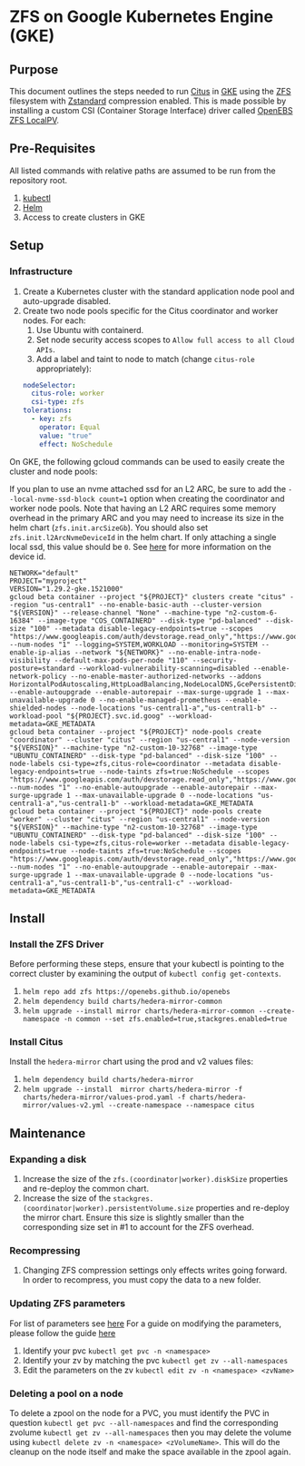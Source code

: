 # ZFS on Google Kubernetes Engine (GKE)

## Purpose

This document outlines the steps needed to run [Citus](https://www.citusdata.com/)
in [GKE](https://cloud.google.com/kubernetes-engine) using the [ZFS](https://en.wikipedia.org/wiki/ZFS) filesystem
with [Zstandard](https://github.com/facebook/zstd) compression enabled. This is made possible by installing a custom
CSI (Container Storage Interface) driver called [OpenEBS ZFS LocalPV](https://openebs.github.io/zfs-localpv/).

## Pre-Requisites

All listed commands with relative paths are assumed to be run from the repository root.

1. [kubectl](https://kubernetes.io/docs/reference/kubectl)
2. [Helm](https://helm.sh/)
3. Access to create clusters in GKE

## Setup

### Infrastructure

1. Create a Kubernetes cluster with the standard application node pool and auto-upgrade disabled.
2. Create two node pools specific for the Citus coordinator and worker nodes. For each:
   1. Use Ubuntu with containerd.
   2. Set node security access scopes to `Allow full access to all Cloud APIs`.
   3. Add a label and taint to node to match (change `citus-role` appropriately):
   ```yaml
   nodeSelector:
     citus-role: worker
     csi-type: zfs
   tolerations:
     - key: zfs
       operator: Equal
       value: "true"
       effect: NoSchedule
   ```

On GKE, the following gcloud commands can be used to easily create the cluster and node pools:

If you plan to use an nvme attached ssd for an L2 ARC, be sure to add the `--local-nvme-ssd-block count=1` option when
creating the coordinator and worker node pools. Note that having an L2 ARC requires some memory overhead in the primary
ARC and you may need to increase its size in the helm chart (`zfs.init.arcSizeGb`). You should also
set `zfs.init.l2ArcNvmeDeviceId` in the helm chart. If only attaching a single local ssd, this value should be `0`.
See [here](https://cloud.google.com/kubernetes-engine/docs/how-to/persistent-volumes/local-ssd-raw#node-pool) for more
information on the device id.

```shell
NETWORK="default"
PROJECT="myproject"
VERSION="1.29.2-gke.1521000"
gcloud beta container --project "${PROJECT}" clusters create "citus" --region "us-central1" --no-enable-basic-auth --cluster-version "${VERSION}" --release-channel "None" --machine-type "n2-custom-6-16384" --image-type "COS_CONTAINERD" --disk-type "pd-balanced" --disk-size "100" --metadata disable-legacy-endpoints=true --scopes "https://www.googleapis.com/auth/devstorage.read_only","https://www.googleapis.com/auth/logging.write","https://www.googleapis.com/auth/monitoring","https://www.googleapis.com/auth/servicecontrol","https://www.googleapis.com/auth/service.management.readonly","https://www.googleapis.com/auth/trace.append" --num-nodes "1" --logging=SYSTEM,WORKLOAD --monitoring=SYSTEM --enable-ip-alias --network "${NETWORK}" --no-enable-intra-node-visibility --default-max-pods-per-node "110" --security-posture=standard --workload-vulnerability-scanning=disabled --enable-network-policy --no-enable-master-authorized-networks --addons HorizontalPodAutoscaling,HttpLoadBalancing,NodeLocalDNS,GcePersistentDiskCsiDriver --enable-autoupgrade --enable-autorepair --max-surge-upgrade 1 --max-unavailable-upgrade 0 --no-enable-managed-prometheus --enable-shielded-nodes --node-locations "us-central1-a","us-central1-b" --workload-pool "${PROJECT}.svc.id.goog" --workload-metadata=GKE_METADATA
gcloud beta container --project "${PROJECT}" node-pools create "coordinator" --cluster "citus" --region "us-central1" --node-version "${VERSION}" --machine-type "n2-custom-10-32768" --image-type "UBUNTU_CONTAINERD" --disk-type "pd-balanced" --disk-size "100" --node-labels csi-type=zfs,citus-role=coordinator --metadata disable-legacy-endpoints=true --node-taints zfs=true:NoSchedule --scopes "https://www.googleapis.com/auth/devstorage.read_only","https://www.googleapis.com/auth/logging.write","https://www.googleapis.com/auth/monitoring","https://www.googleapis.com/auth/servicecontrol","https://www.googleapis.com/auth/service.management.readonly","https://www.googleapis.com/auth/trace.append" --num-nodes "1" --no-enable-autoupgrade --enable-autorepair --max-surge-upgrade 1 --max-unavailable-upgrade 0 --node-locations "us-central1-a","us-central1-b" --workload-metadata=GKE_METADATA
gcloud beta container --project "${PROJECT}" node-pools create "worker" --cluster "citus" --region "us-central1" --node-version "${VERSION}" --machine-type "n2-custom-10-32768" --image-type "UBUNTU_CONTAINERD" --disk-type "pd-balanced" --disk-size "100" --node-labels csi-type=zfs,citus-role=worker --metadata disable-legacy-endpoints=true --node-taints zfs=true:NoSchedule --scopes "https://www.googleapis.com/auth/devstorage.read_only","https://www.googleapis.com/auth/logging.write","https://www.googleapis.com/auth/monitoring","https://www.googleapis.com/auth/servicecontrol","https://www.googleapis.com/auth/service.management.readonly","https://www.googleapis.com/auth/trace.append" --num-nodes "1" --no-enable-autoupgrade --enable-autorepair --max-surge-upgrade 1 --max-unavailable-upgrade 0 --node-locations "us-central1-a","us-central1-b","us-central1-c" --workload-metadata=GKE_METADATA
```

## Install

### Install the ZFS Driver

Before performing these steps, ensure that your kubectl is pointing to the correct cluster by examining the output of
`kubectl config get-contexts`.

1. `helm repo add zfs https://openebs.github.io/openebs`
2. `helm dependency build charts/hedera-mirror-common`
3. `helm upgrade --install mirror charts/hedera-mirror-common --create-namespace -n common --set zfs.enabled=true,stackgres.enabled=true`

### Install Citus

Install the `hedera-mirror` chart using the prod and v2 values files:

1. `helm dependency build charts/hedera-mirror`
2. `helm upgrade --install  mirror charts/hedera-mirror -f charts/hedera-mirror/values-prod.yaml -f charts/hedera-mirror/values-v2.yml --create-namespace --namespace citus`

## Maintenance

### Expanding a disk

1. Increase the size of the `zfs.(coordinator|worker).diskSize` properties and re-deploy the common chart.
2. Increase the size of the `stackgres.(coordinator|worker).persistentVolume.size` properties and re-deploy the mirror
   chart. Ensure this size is slightly smaller than the corresponding size set in #1 to account for the ZFS overhead.

### Recompressing

1. Changing ZFS compression settings only effects writes going forward. In order to recompress, you must copy the data
   to a new folder.

### Updating ZFS parameters

For list of parameters see [here](https://github.com/openebs/zfs-localpv/blob/develop/docs/storageclasses.md)
For a guide on modifying the parameters, please follow the
guide [here](https://github.com/openebs/zfs-localpv#4-zfs-property-change)

1. Identify your pvc `kubectl get pvc -n <namespace>`
2. Identify your zv by matching the pvc `kubectl get zv --all-namespaces`
3. Edit the parameters on the zv `kubectl edit zv -n <namespace> <zvName>`

### Deleting a pool on a node

To delete a zpool on the node for a PVC, you must identify the PVC in question `kubectl get pvc --all-namespaces` and
find the corresponding zvolume `kubectl get zv --all-namespaces` then you may delete the volume
using `kubectl delete zv -n <namespace> <zVolumeName>`. This will do the cleanup on the node itself and make the space
available in the zpool again.
